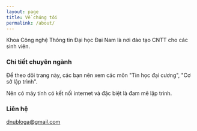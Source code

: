 ```yaml
---
layout: page
title: Về chúng tôi
permalink: /about/
---
```


Khoa Công nghệ Thông tin Đại học Đại Nam là nơi đào tạo CNTT cho các sinh viên.  

### Chi tiết chuyên ngành

Để theo dõi trang này, các bạn nên xem các môn "Tin học đại cương", "Cơ sở  lập trình".

Nên có máy tính có kết nối internet và đặc biệt là đam mê lập trình.

### Liên hệ

[dnubloga@gmail.com](mailto:dnubloga@gmail.com)
